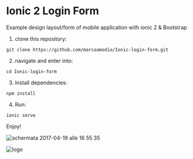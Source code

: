 # Ionic 2 Login Form

Example design layout/form of mobile application with ionic 2 & Bootstrap

1. clone this repository: 
```
git clone https://github.com/marcoamodio/Ionic-login-form.git
```

2. navigate and enter into:
```
cd Ionic-login-form
```

3. Install dependencies:
```
npm install
```

4. Run:
```
ionic serve 
```

Enjoy!

![schermata 2017-04-19 alle 16 55 35](https://cloud.githubusercontent.com/assets/8478963/25186935/eb3e3512-2521-11e7-8e50-51e7c1d1c402.png)

![logo](https://cloud.githubusercontent.com/assets/8478963/25186168/b087ea0a-251f-11e7-9fcd-ac64da9b34ea.jpg)
